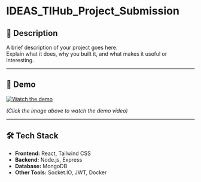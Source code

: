 # IDEAS_TIHub_Project_Submission
## 📖 Description
A brief description of your project goes here.  
Explain what it does, why you built it, and what makes it useful or interesting.  

---

## 🎥 Demo
[![Watch the demo](https://img.youtube.com/vi/YOUR_VIDEO_ID/0.jpg)](https://www.youtube.com/watch?v=YOUR_VIDEO_ID)

*(Click the image above to watch the demo video)*  

---

## 🛠️ Tech Stack
- **Frontend:** React, Tailwind CSS  
- **Backend:** Node.js, Express  
- **Database:** MongoDB  
- **Other Tools:** Socket.IO, JWT, Docker


